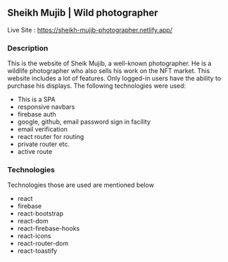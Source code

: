 ## Sheikh Mujib | Wild photographer

Live Site : https://sheikh-mujib-photographer.netlify.app/

### Description

This is the website of Sheik Mujib, a well-known photographer. He is a wildlife photographer who also sells his work on the NFT market.
This website includes a lot of features. Only logged-in users have the ability to purchase his displays. The following technologies were used:

- This is a SPA
- responsive navbars
- firebase auth
- google, github, email password sign in facility
- email verification
- react router for routing
- private router etc.
- active route

### Technologies

Technologies those are used are mentioned below

- react
- firebase
- react-bootstrap
- react-dom
- react-firebase-hooks
- react-icons
- react-router-dom
- react-toastify
